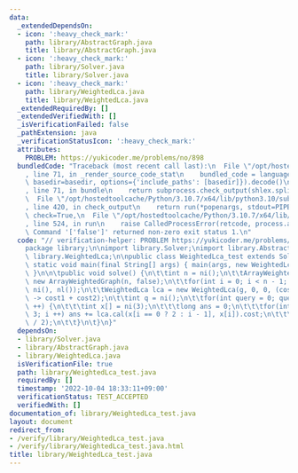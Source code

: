 ```yaml
---
data:
  _extendedDependsOn:
  - icon: ':heavy_check_mark:'
    path: library/AbstractGraph.java
    title: library/AbstractGraph.java
  - icon: ':heavy_check_mark:'
    path: library/Solver.java
    title: library/Solver.java
  - icon: ':heavy_check_mark:'
    path: library/WeightedLca.java
    title: library/WeightedLca.java
  _extendedRequiredBy: []
  _extendedVerifiedWith: []
  _isVerificationFailed: false
  _pathExtension: java
  _verificationStatusIcon: ':heavy_check_mark:'
  attributes:
    PROBLEM: https://yukicoder.me/problems/no/898
  bundledCode: "Traceback (most recent call last):\n  File \"/opt/hostedtoolcache/Python/3.10.7/x64/lib/python3.10/site-packages/onlinejudge_verify/documentation/build.py\"\
    , line 71, in _render_source_code_stat\n    bundled_code = language.bundle(stat.path,\
    \ basedir=basedir, options={'include_paths': [basedir]}).decode()\n  File \"/opt/hostedtoolcache/Python/3.10.7/x64/lib/python3.10/site-packages/onlinejudge_verify/languages/user_defined.py\"\
    , line 71, in bundle\n    return subprocess.check_output(shlex.split(command))\n\
    \  File \"/opt/hostedtoolcache/Python/3.10.7/x64/lib/python3.10/subprocess.py\"\
    , line 420, in check_output\n    return run(*popenargs, stdout=PIPE, timeout=timeout,\
    \ check=True,\n  File \"/opt/hostedtoolcache/Python/3.10.7/x64/lib/python3.10/subprocess.py\"\
    , line 524, in run\n    raise CalledProcessError(retcode, process.args,\nsubprocess.CalledProcessError:\
    \ Command '['false']' returned non-zero exit status 1.\n"
  code: "// verification-helper: PROBLEM https://yukicoder.me/problems/no/898\n\n\
    package library;\n\nimport library.Solver;\nimport library.AbstractGraph;\nimport\
    \ library.WeightedLca;\n\npublic class WeightedLca_test extends Solver {\n\tpublic\
    \ static void main(final String[] args) { main(args, new WeightedLca_test());\
    \ }\n\n\tpublic void solve() {\n\t\tint n = ni();\n\t\tArrayWeightedGraph g =\
    \ new ArrayWeightedGraph(n, false);\n\t\tfor(int i = 0; i < n - 1; i ++) g.add(ni(),\
    \ ni(), nl());\n\t\tWeightedLca lca = new WeightedLca(g, 0, 0, (cost1, cost2)\
    \ -> cost1 + cost2);\n\t\tint q = ni();\n\t\tfor(int query = 0; query < q; query\
    \ ++) {\n\t\t\tint x[] = ni(3);\n\t\t\tlong ans = 0;\n\t\t\tfor(int i = 0; i <\
    \ 3; i ++) ans += lca.cal(x[i == 0 ? 2 : i - 1], x[i]).cost;\n\t\t\tprtln(ans\
    \ / 2);\n\t\t}\n\t}\n}"
  dependsOn:
  - library/Solver.java
  - library/AbstractGraph.java
  - library/WeightedLca.java
  isVerificationFile: true
  path: library/WeightedLca_test.java
  requiredBy: []
  timestamp: '2022-10-04 18:33:11+09:00'
  verificationStatus: TEST_ACCEPTED
  verifiedWith: []
documentation_of: library/WeightedLca_test.java
layout: document
redirect_from:
- /verify/library/WeightedLca_test.java
- /verify/library/WeightedLca_test.java.html
title: library/WeightedLca_test.java
---
```

